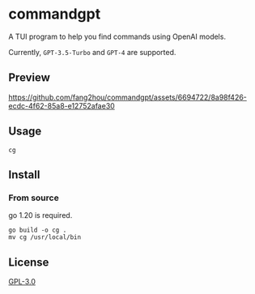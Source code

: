 # commandgpt

A TUI program to help you find commands using OpenAI models.

Currently, `GPT-3.5-Turbo` and `GPT-4` are supported.

## Preview

https://github.com/fang2hou/commandgpt/assets/6694722/8a98f426-ecdc-4f62-85a8-e12752afae30

## Usage

```shell
cg
```

## Install

### From source

go 1.20 is required.

```shell
go build -o cg .
mv cg /usr/local/bin
```

## License

[GPL-3.0](LICENSE)
